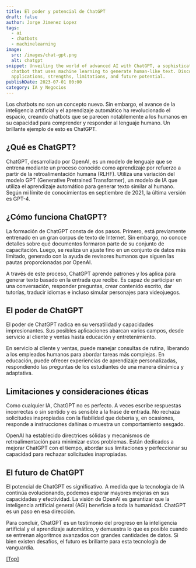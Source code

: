 ```yaml
---
title: El poder y potencial de ChatGPT
draft: false
author: Jorge Jimenez Lopez
tags:
  - ai
  - chatbots
  - machinelearning
image:
  src: /images/chat-gpt.png
  alt: chatgpt
snippet: Unveiling the world of advanced AI with ChatGPT, a sophisticated
  chatbot that uses machine learning to generate human-like text. Discover its
  applications, strengths, limitations, and future potential.
publishDate: 2023-07-01 00:00
category: IA y Negocios
---
```

Los chatbots no son un concepto nuevo. Sin embargo, el avance de la inteligencia artificial y el aprendizaje automático ha revolucionado el espacio, creando chatbots que se parecen notablemente a los humanos en su capacidad para comprender y responder al lenguaje humano. Un brillante ejemplo de esto es ChatGPT.

## ¿Qué es ChatGPT?

ChatGPT, desarrollado por OpenAI, es un modelo de lenguaje que se entrena mediante un proceso conocido como aprendizaje por refuerzo a partir de la retroalimentación humana (RLHF). Utiliza una variación del modelo GPT (Generative Pretrained Transformer), un modelo de IA que utiliza el aprendizaje automático para generar texto similar al humano. Según mi límite de conocimientos en septiembre de 2021, la última versión es GPT-4.

## ¿Cómo funciona ChatGPT?

La formación de ChatGPT consta de dos pasos. Primero, está previamente entrenado en un gran corpus de texto de Internet. Sin embargo, no conoce detalles sobre qué documentos formaron parte de su conjunto de capacitación. Luego, se realiza un ajuste fino en un conjunto de datos más limitado, generado con la ayuda de revisores humanos que siguen las pautas proporcionadas por OpenAI.

A través de este proceso, ChatGPT aprende patrones y los aplica para generar texto basado en la entrada que recibe. Es capaz de participar en una conversación, responder preguntas, crear contenido escrito, dar tutorías, traducir idiomas e incluso simular personajes para videojuegos.

## El poder de ChatGPT

El poder de ChatGPT radica en su versatilidad y capacidades impresionantes. Sus posibles aplicaciones abarcan varios campos, desde servicio al cliente y ventas hasta educación y entretenimiento.

En servicio al cliente y ventas, puede manejar consultas de rutina, liberando a los empleados humanos para abordar tareas más complejas. En educación, puede ofrecer experiencias de aprendizaje personalizadas, respondiendo las preguntas de los estudiantes de una manera dinámica y adaptativa.

## Limitaciones y consideraciones éticas

Como cualquier IA, ChatGPT no es perfecto. A veces escribe respuestas incorrectas o sin sentido y es sensible a la frase de entrada. No rechaza solicitudes inapropiadas con la fiabilidad que debería y, en ocasiones, responde a instrucciones dañinas o muestra un comportamiento sesgado.

OpenAI ha establecido directrices sólidas y mecanismos de retroalimentación para minimizar estos problemas. Están dedicados a mejorar ChatGPT con el tiempo, abordar sus limitaciones y perfeccionar su capacidad para rechazar solicitudes inapropiadas.

## El futuro de ChatGPT

El potencial de ChatGPT es significativo. A medida que la tecnología de IA continúa evolucionando, podemos esperar mayores mejoras en sus capacidades y efectividad. La visión de OpenAI es garantizar que la inteligencia artificial general (AGI) beneficie a toda la humanidad. ChatGPT es un paso en esa dirección.

Para concluir, ChatGPT es un testimonio del progreso en la inteligencia artificial y el aprendizaje automático, y demuestra lo que es posible cuando se entrenan algoritmos avanzados con grandes cantidades de datos. Si bien existen desafíos, el futuro es brillante para esta tecnología de vanguardia.

<a href="#top">\[Top]</a>